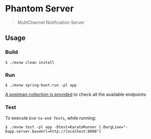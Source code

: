 
# Phantom Server
> MultiChannel Notification Server

## Usage

### Build

`$ ./mvnw clean install`

### Run

`$ ./mvnw spring-boot:run -pl app`

[A postman collection is provided](docs/phantom.postman_collection.json) to check all the available endpoints

### Test

To execute `End-to-end Tests`, while running:

`$ ./mvnw test -pl app -Dtest=KarateRunner [-DargLine="-Dapp.server.baseUrl=http://localhost:8080"]`

